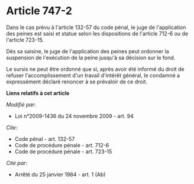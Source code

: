 # Article 747-2

Dans le cas prévu à l'article 132-57 du code pénal, le juge de l'application des peines est saisi et statue selon les
dispositions de l'article 712-6 ou de l'article 723-15.

Dès sa saisine, le juge de l'application des peines peut ordonner la suspension de l'exécution de la peine jusqu'à sa
décision sur le fond. 

Le sursis ne peut être ordonné que si, après avoir été informé du droit de refuser l'accomplissement d'un travail d'intérêt
général, le condamné a expressément déclaré renoncer à se prévaloir de ce droit.

**Liens relatifs à cet article**

_Modifié par_:

  - Loi n°2009-1436 du 24 novembre 2009 - art. 94

_Cite_:

  - Code pénal - art. 132-57
  - Code de procédure pénale - art. 712-6
  - Code de procédure pénale - art. 723-15

_Cité par_:

  - Arrêté du 25 janvier 1984 - art. 1 (Ab)
